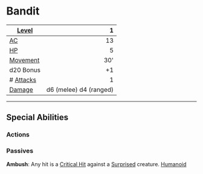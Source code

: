 # Bandit

| **[Level](../../../Player%20Characters/Derived%20Statistics/Level.md)**    |                      1 |
| -------------------------------------------------------------------------- | ---------------------: |
| [AC](../../../Player%20Characters/Derived%20Statistics/Armor%20Class.md)   |                     13 |
| [HP](../../../Player%20Characters/Derived%20Statistics/Health%20Points.md) |                      5 |
| [Movement](../../../Game%20Procedures/Movement.md)                         |                    30' |
| d20 Bonus                                                                  |                     +1 |
| # [Attacks](../../../Game%20Procedures/Attack.md)                          |                      1 |
| [Damage](../../../Damage%20Types/!Damage%20Types.md)                       | d6 (melee) d4 (ranged) |

---

## Special Abilities

### Actions

### Passives

**Ambush**: Any hit is a [Critical Hit](../../../Game%20Procedures/Dice%20Rolls/Critical%20Hit.md) against a [Surprised](../../../Conditions/Surprised.md) creature.
[Humanoid](../Creature%20Types/Humanoid.md)
